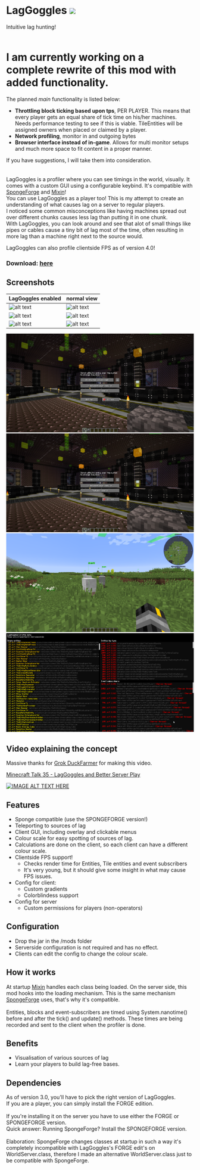# LagGoggles <img height="70" src="docs/logo.png">
Intuitive lag hunting!<br>
<br>
# I am currently working on a complete rewrite of this mod with added functionality.
The planned _main_ functionality is listed below:
* **Throttling block ticking based upon tps**, PER PLAYER. This means that every player gets an equal share of tick time on his/her machines. Needs performance testing to see if this is viable. TileEntities will be assigned owners when placed or claimed by a player.
* **Network profiling**, monitor in and outgoing bytes
* **Browser interface instead of in-game**. Allows for multi monitor setups and much more space to fit content in a proper manner.

If you have suggestions, I will take them into consideration.
<br>
<br>
<br>
LagGoggles is a profiler where you can see timings in the world, visually. It comes with a custom GUI using a configurable keybind. It's compatible with [SpongeForge](https://github.com/SpongePowered/SpongeForge) and [Mixin](https://github.com/SpongePowered/Mixin)!<br>
You can use LagGoggles as a player too! This is my attempt to create an understanding of what causes lag on a server to regular players.<br>
I noticed some common misconceptions like having machines spread out over different chunks causes less lag than putting it in one chunk.<br>
With LagGoggles, you can look around and see that alot of small things like pipes or cables cause a tiny bit of lag most of the time, often resulting in more lag than a machine right next to the source would.

LagGoggles can also profile clientside FPS as of version 4.0!

### Download: [here](https://minecraft.curseforge.com/projects/laggoggles/files)

## Screenshots

| LagGoggles enabled | normal view |
| --- | --- |
| ![alt text](docs/2-enabled.png "With laggoggles") | ![alt text](docs/2-disabled.png "Without laggoggles") |
| ![alt text](docs/1-enabled.png "With laggoggles") | ![alt text](docs/1-disabled.png "Without laggoggles") |
| ![alt text](docs/3-enabled.png "With laggoggles") | ![alt text](docs/3-disabled.png "Without laggoggles") |

![alt text](docs/menu.png "LagGoggles menu")
![alt text](docs/menu-5sec.png "LagGoggles menu")
![alt text](docs/sheep.png "Entity view")
![alt text](docs/timingsmenu.png "Analyzer")

## Video explaining the concept
Massive thanks for [Grok DuckFarmer](https://www.youtube.com/channel/UCoKMLbTK35pzF8Lv_oj3KlA) for making this video.


[Minecraft Talk 35 - LagGoggles and Better Server Play](https://youtu.be/2ALrIvw1S4I)

[![IMAGE ALT TEXT HERE](http://img.youtube.com/vi/2ALrIvw1S4I/0.jpg)](http://www.youtube.com/watch?v=2ALrIvw1S4I)

## Features
* Sponge compatible (use the SPONGEFORGE version!)
* Teleporting to sources of lag
* Client GUI, including overlay and clickable menus
* Colour scale for easy spotting of sources of lag.
* Calculations are done on the client, so each client can have a different colour scale.
* Clientside FPS support!
   * Checks render time for Entities, Tile entities and event subscribers
   * It's very young, but it should give some insight in what may cause FPS issues.
* Config for client:
    * Custom gradients
    * Colorblindess support
* Config for server
    * Custom permissions for players (non-operators)

## Configuration
* Drop the jar in the /mods folder
* Serverside configuration is not required and has no effect.
* Clients can edit the config to change the colour scale.

## How it works
At startup [Mixin](https://github.com/SpongePowered/Mixin) handles each class being loaded. On the server side, this mod hooks into the loading mechanism. This is the same mechanism [SpongeForge](https://github.com/SpongePowered/SpongeForge) uses, that's why it's compatible.<br>
<br>
Entities, blocks and event-subscribers are timed using System.nanotime() before and after the tick() and update() methods. These times are being recorded and sent to the client when the profiler is done.

## Benefits
* Visualisation of various sources of lag
* Learn your players to build lag-free bases.

## Dependencies
As of version 3.0, you'll have to pick the right version of LagGoggles.<br>
If you are a player, you can simply install the FORGE edition.<br>
<br>
If you're installing it on the server you have to use either the FORGE or SPONGEFORGE version.<br>
Quick answer: Running SpongeForge? Install the SPONGEFORGE version.<br>
<br>
Elaboration: SpongeForge changes classes at startup in such a way it's completely incompatible with LagGoggles's FORGE edit's on WorldServer.class, therefore I made an alternative WorldServer.class just to be compatible with SpongeForge.

